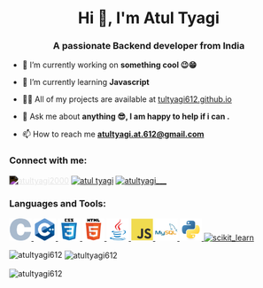 <h1 align="center">Hi 👋, I'm Atul Tyagi</h1>
<h3 align="center">A passionate Backend developer from India</h3>

- 🔭 I’m currently working on **something cool 😉😁**

- 🌱 I’m currently learning **Javascript**

- 👨‍💻 All of my projects are available at [tultyagi612.github.io](tultyagi612.github.io)

- 💬 Ask me about **anything 😎, I am happy to help if i can .**

- 📫 How to reach me **atultyagi.at.612@gmail.com**

<h3 align="left">Connect with me:</h3>
<p align="left">
<a href="https://kaggle.com/atultyagi2000" target="blank"><img align="center" style="filter: invert(1)" src="https://cdn.jsdelivr.net/npm/simple-icons@3.0.1/icons/kaggle.svg" alt="atultyagi2000" height="30" width="40" /></a>
<a href="https://fb.com/atul tyagi" target="blank"><img align="center" src="https://cdn.jsdelivr.net/npm/simple-icons@3.0.1/icons/facebook.svg" alt="atul tyagi" height="30" width="40" /></a>
<a href="https://instagram.com/atultyagi___" target="blank"><img align="center" src="https://cdn.jsdelivr.net/npm/simple-icons@3.0.1/icons/instagram.svg" alt="atultyagi___" height="30" width="40" /></a>
</p>

<h3 align="left">Languages and Tools:</h3>
<p align="left"> <a href="https://www.cprogramming.com/" target="_blank"> <img src="https://raw.githubusercontent.com/devicons/devicon/master/icons/c/c-original.svg" alt="c" width="40" height="40"/> </a> <a href="https://www.w3schools.com/cpp/" target="_blank"> <img src="https://raw.githubusercontent.com/devicons/devicon/master/icons/cplusplus/cplusplus-original.svg" alt="cplusplus" width="40" height="40"/> </a> <a href="https://www.w3schools.com/css/" target="_blank"> <img src="https://raw.githubusercontent.com/devicons/devicon/master/icons/css3/css3-original-wordmark.svg" alt="css3" width="40" height="40"/> </a> <a href="https://www.w3.org/html/" target="_blank"> <img src="https://raw.githubusercontent.com/devicons/devicon/master/icons/html5/html5-original-wordmark.svg" alt="html5" width="40" height="40"/> </a> <a href="https://www.java.com" target="_blank"> <img src="https://raw.githubusercontent.com/devicons/devicon/master/icons/java/java-original.svg" alt="java" width="40" height="40"/> </a> <a href="https://developer.mozilla.org/en-US/docs/Web/JavaScript" target="_blank"> <img src="https://raw.githubusercontent.com/devicons/devicon/master/icons/javascript/javascript-original.svg" alt="javascript" width="40" height="40"/> </a> <a href="https://www.mysql.com/" target="_blank"> <img src="https://raw.githubusercontent.com/devicons/devicon/master/icons/mysql/mysql-original-wordmark.svg" alt="mysql" width="40" height="40"/> </a> <a href="https://www.python.org" target="_blank"> <img src="https://raw.githubusercontent.com/devicons/devicon/master/icons/python/python-original.svg" alt="python" width="40" height="40"/> </a> <a href="https://scikit-learn.org/" target="_blank"> <img src="https://upload.wikimedia.org/wikipedia/commons/0/05/Scikit_learn_logo_small.svg" alt="scikit_learn" width="40" height="40"/> </a> </p>

<p><img align="left" src="https://github-readme-stats.vercel.app/api/top-langs?username=atultyagi612&show_icons=true&locale=en&layout=compact" alt="atultyagi612" /></p>

<p>&nbsp;<img align="center" src="https://github-readme-stats.vercel.app/api?username=atultyagi612&show_icons=true&locale=en" alt="atultyagi612" /></p>

<p><img align="center" src="https://github-readme-streak-stats.herokuapp.com/?user=atultyagi612&" alt="atultyagi612" /></p>
